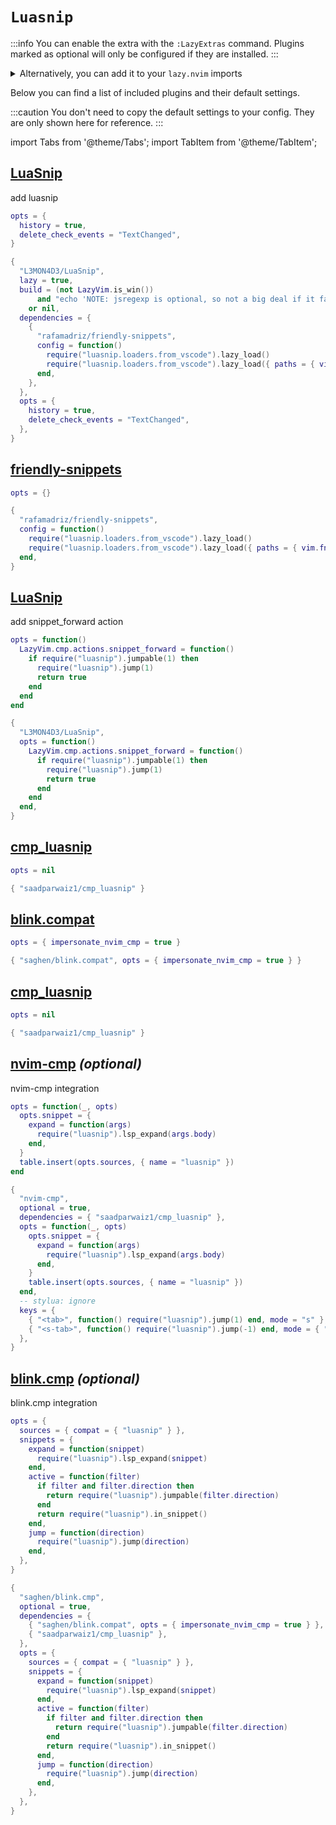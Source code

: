 # `Luasnip`

<!-- plugins:start -->

:::info
You can enable the extra with the `:LazyExtras` command.
Plugins marked as optional will only be configured if they are installed.
:::

<details>
<summary>Alternatively, you can add it to your <code>lazy.nvim</code> imports</summary>

```lua title="lua/config/lazy.lua" {4}
require("lazy").setup({
  spec = {
    { "LazyVim/LazyVim", import = "lazyvim.plugins" },
    { import = "lazyvim.plugins.extras.coding.luasnip" },
    { import = "plugins" },
  },
})
```

</details>

Below you can find a list of included plugins and their default settings.

:::caution
You don't need to copy the default settings to your config.
They are only shown here for reference.
:::

import Tabs from '@theme/Tabs';
import TabItem from '@theme/TabItem';

## [LuaSnip](https://github.com/L3MON4D3/LuaSnip)

 add luasnip


<Tabs>

<TabItem value="opts" label="Options">

```lua
opts = {
  history = true,
  delete_check_events = "TextChanged",
}
```

</TabItem>


<TabItem value="code" label="Full Spec">

```lua
{
  "L3MON4D3/LuaSnip",
  lazy = true,
  build = (not LazyVim.is_win())
      and "echo 'NOTE: jsregexp is optional, so not a big deal if it fails to build'; make install_jsregexp"
    or nil,
  dependencies = {
    {
      "rafamadriz/friendly-snippets",
      config = function()
        require("luasnip.loaders.from_vscode").lazy_load()
        require("luasnip.loaders.from_vscode").lazy_load({ paths = { vim.fn.stdpath("config") .. "/snippets" } })
      end,
    },
  },
  opts = {
    history = true,
    delete_check_events = "TextChanged",
  },
}
```

</TabItem>

</Tabs>

## [friendly-snippets](https://github.com/rafamadriz/friendly-snippets)

<Tabs>

<TabItem value="opts" label="Options">

```lua
opts = {}
```

</TabItem>


<TabItem value="code" label="Full Spec">

```lua
{
  "rafamadriz/friendly-snippets",
  config = function()
    require("luasnip.loaders.from_vscode").lazy_load()
    require("luasnip.loaders.from_vscode").lazy_load({ paths = { vim.fn.stdpath("config") .. "/snippets" } })
  end,
}
```

</TabItem>

</Tabs>

## [LuaSnip](https://github.com/L3MON4D3/LuaSnip)

 add snippet_forward action


<Tabs>

<TabItem value="opts" label="Options">

```lua
opts = function()
  LazyVim.cmp.actions.snippet_forward = function()
    if require("luasnip").jumpable(1) then
      require("luasnip").jump(1)
      return true
    end
  end
end
```

</TabItem>


<TabItem value="code" label="Full Spec">

```lua
{
  "L3MON4D3/LuaSnip",
  opts = function()
    LazyVim.cmp.actions.snippet_forward = function()
      if require("luasnip").jumpable(1) then
        require("luasnip").jump(1)
        return true
      end
    end
  end,
}
```

</TabItem>

</Tabs>

## [cmp_luasnip](https://github.com/saadparwaiz1/cmp_luasnip)

<Tabs>

<TabItem value="opts" label="Options">

```lua
opts = nil
```

</TabItem>


<TabItem value="code" label="Full Spec">

```lua
{ "saadparwaiz1/cmp_luasnip" }
```

</TabItem>

</Tabs>

## [blink.compat](https://github.com/saghen/blink.compat)

<Tabs>

<TabItem value="opts" label="Options">

```lua
opts = { impersonate_nvim_cmp = true }
```

</TabItem>


<TabItem value="code" label="Full Spec">

```lua
{ "saghen/blink.compat", opts = { impersonate_nvim_cmp = true } }
```

</TabItem>

</Tabs>

## [cmp_luasnip](https://github.com/saadparwaiz1/cmp_luasnip)

<Tabs>

<TabItem value="opts" label="Options">

```lua
opts = nil
```

</TabItem>


<TabItem value="code" label="Full Spec">

```lua
{ "saadparwaiz1/cmp_luasnip" }
```

</TabItem>

</Tabs>

## [nvim-cmp](https://github.com/hrsh7th/nvim-cmp) _(optional)_

 nvim-cmp integration


<Tabs>

<TabItem value="opts" label="Options">

```lua
opts = function(_, opts)
  opts.snippet = {
    expand = function(args)
      require("luasnip").lsp_expand(args.body)
    end,
  }
  table.insert(opts.sources, { name = "luasnip" })
end
```

</TabItem>


<TabItem value="code" label="Full Spec">

```lua
{
  "nvim-cmp",
  optional = true,
  dependencies = { "saadparwaiz1/cmp_luasnip" },
  opts = function(_, opts)
    opts.snippet = {
      expand = function(args)
        require("luasnip").lsp_expand(args.body)
      end,
    }
    table.insert(opts.sources, { name = "luasnip" })
  end,
  -- stylua: ignore
  keys = {
    { "<tab>", function() require("luasnip").jump(1) end, mode = "s" },
    { "<s-tab>", function() require("luasnip").jump(-1) end, mode = { "i", "s" } },
  },
}
```

</TabItem>

</Tabs>

## [blink.cmp](https://github.com/saghen/blink.cmp) _(optional)_

 blink.cmp integration


<Tabs>

<TabItem value="opts" label="Options">

```lua
opts = {
  sources = { compat = { "luasnip" } },
  snippets = {
    expand = function(snippet)
      require("luasnip").lsp_expand(snippet)
    end,
    active = function(filter)
      if filter and filter.direction then
        return require("luasnip").jumpable(filter.direction)
      end
      return require("luasnip").in_snippet()
    end,
    jump = function(direction)
      require("luasnip").jump(direction)
    end,
  },
}
```

</TabItem>


<TabItem value="code" label="Full Spec">

```lua
{
  "saghen/blink.cmp",
  optional = true,
  dependencies = {
    { "saghen/blink.compat", opts = { impersonate_nvim_cmp = true } },
    { "saadparwaiz1/cmp_luasnip" },
  },
  opts = {
    sources = { compat = { "luasnip" } },
    snippets = {
      expand = function(snippet)
        require("luasnip").lsp_expand(snippet)
      end,
      active = function(filter)
        if filter and filter.direction then
          return require("luasnip").jumpable(filter.direction)
        end
        return require("luasnip").in_snippet()
      end,
      jump = function(direction)
        require("luasnip").jump(direction)
      end,
    },
  },
}
```

</TabItem>

</Tabs>

<!-- plugins:end -->
